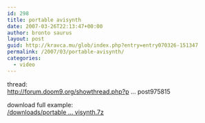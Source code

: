 ```yaml
---
id: 298
title: portable avisynth
date: 2007-03-26T22:13:47+00:00
author: bronto saurus
layout: post
guid: http://kravca.mu/glob/index.php?entry=entry070326-151347
permalink: /2007/03/portable-avisynth/
categories:
  - video
---
```

thread:  
<a href="http://forum.doom9.org/showthread.php?p=975815#post975815" target="_blank" >http://forum.doom9.org/showthread.php?p &#8230; post975815</a>

download full example:  
<a href="/downloads/portable_avisynth/portable_avisynth.7z" target="_blank" >/downloads/portable &#8230; visynth.7z</a>